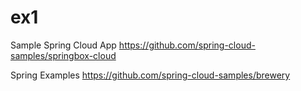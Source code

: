 ex1
===

Sample Spring Cloud App
https://github.com/spring-cloud-samples/springbox-cloud

Spring Examples
https://github.com/spring-cloud-samples/brewery
